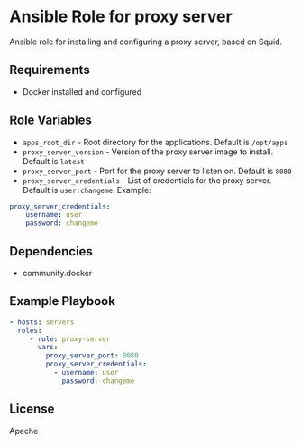 Ansible Role for proxy server
=========

Ansible role for installing and configuring a proxy server, based on Squid.

Requirements
------------
- Docker installed and configured

Role Variables
--------------
- `apps_root_dir` - Root directory for the applications. Default is `/opt/apps`
- `proxy_server_version` - Version of the proxy server image to install. Default is `latest`
- `proxy_server_port` - Port for the proxy server to listen on. Default is `8080`
- `proxy_server_credentials` - List of credentials for the proxy server. Default is `user:changeme`. Example:
```yaml
proxy_server_credentials:
    username: user
    password: changeme
```

Dependencies
------------

- community.docker

Example Playbook
----------------
```yaml
- hosts: servers
  roles:
     - role: proxy-server
       vars:
         proxy_server_port: 8080
         proxy_server_credentials:
           - username: user
             password: changeme
```
License
-------

Apache
